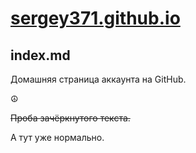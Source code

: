 # [sergey371.github.io](https://sergey371.github.io/)
## index.md
Домашняя страница аккаунта на GitHub.

:peace_symbol:

~~Проба зачёркнутого текста.~~

А тут уже нормально.
